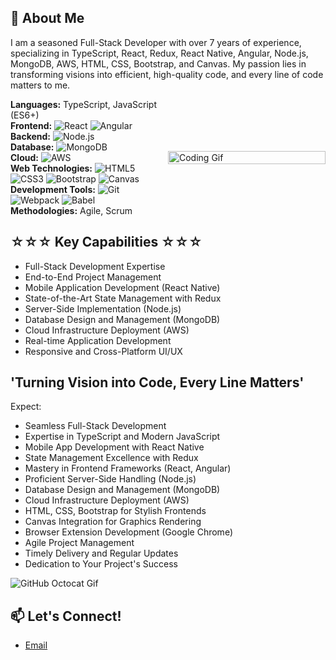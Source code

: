 
## 🚀 About Me

I am a seasoned Full-Stack Developer with over 7 years of experience, specializing in TypeScript, React, Redux, React Native, Angular, Node.js, MongoDB, AWS, HTML, CSS, Bootstrap, and Canvas. My passion lies in transforming visions into efficient, high-quality code, and every line of code matters to me.

<div style="display: flex; align-items: center; width: 100%;">
  <div style="width: 50%;">
    <strong>Languages:</strong> TypeScript, JavaScript (ES6+)<br>
    <strong>Frontend:</strong> 
    <img src="https://img.shields.io/badge/React-61DAFB?logo=react&logoColor=white" alt="React"/>
    <img src="https://img.shields.io/badge/Angular-DD0031?logo=angular&logoColor=white" alt="Angular"/>
    <br>
    <strong>Backend:</strong> 
    <img src="https://img.shields.io/badge/Node.js-339933?logo=node.js&logoColor=white" alt="Node.js"/>
    <br>
    <strong>Database:</strong> 
    <img src="https://img.shields.io/badge/MongoDB-47A248?logo=mongodb&logoColor=white" alt="MongoDB"/>
    <br>
    <strong>Cloud:</strong> 
    <img src="https://img.shields.io/badge/AWS-232F3E?logo=amazonaws&logoColor=white" alt="AWS"/>
    <br>
    <strong>Web Technologies:</strong> 
    <img src="https://img.shields.io/badge/HTML5-E34F26?logo=html5&logoColor=white" alt="HTML5"/>
    <img src="https://img.shields.io/badge/CSS3-1572B6?logo=css3&logoColor=white" alt="CSS3"/>
    <img src="https://img.shields.io/badge/Bootstrap-563D7C?logo=bootstrap&logoColor=white" alt="Bootstrap"/>
    <img src="https://img.shields.io/badge/Canvas-F18E33?logo=html5&logoColor=white" alt="Canvas"/>
    <br>
    <strong>Development Tools:</strong> 
    <img src="https://img.shields.io/badge/Git-F05032?logo=git&logoColor=white" alt="Git"/>
    <img src="https://img.shields.io/badge/Webpack-8DD6F9?logo=webpack&logoColor=black" alt="Webpack"/>
    <img src="https://img.shields.io/badge/Babel-F9DC3E?logo=babel&logoColor=black" alt="Babel"/>
    <br>
    <strong>Methodologies:</strong> Agile, Scrum
  </div>
  <div style="width: 50%;">
    <img src="https://media.giphy.com/media/ZVik7pBtu9dNS/giphy.gif" alt="Coding Gif" width="100%">
  </div>
</div>


## ☆☆☆ Key Capabilities ☆☆☆

- Full-Stack Development Expertise
- End-to-End Project Management
- Mobile Application Development (React Native)
- State-of-the-Art State Management with Redux
- Server-Side Implementation (Node.js)
- Database Design and Management (MongoDB)
- Cloud Infrastructure Deployment (AWS)
- Real-time Application Development
- Responsive and Cross-Platform UI/UX

## 'Turning Vision into Code, Every Line Matters'

Expect:

- Seamless Full-Stack Development
- Expertise in TypeScript and Modern JavaScript
- Mobile App Development with React Native
- State Management Excellence with Redux
- Mastery in Frontend Frameworks (React, Angular)
- Proficient Server-Side Handling (Node.js)
- Database Design and Management (MongoDB)
- Cloud Infrastructure Deployment (AWS)
- HTML, CSS, Bootstrap for Stylish Frontends
- Canvas Integration for Graphics Rendering
- Browser Extension Development (Google Chrome)
- Agile Project Management
- Timely Delivery and Regular Updates
- Dedication to Your Project's Success

![GitHub Octocat Gif](https://media.giphy.com/media/KzJkzjggfGN5Py6nkT/giphy.gif)

## 📫 Let's Connect!

- [Email](saifurrehman18889@gmail.com)
